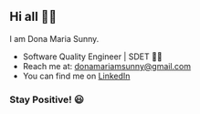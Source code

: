 ## Hi all 👋😄 
I am Dona Maria Sunny.
   * Software Quality Engineer | SDET 👩‍🎓
   * Reach me at: donamariamsunny@gmail.com
   * You can find me on [LinkedIn](https://www.linkedin.com/in/dona-maria-sunny) 

### Stay Positive! 😃
